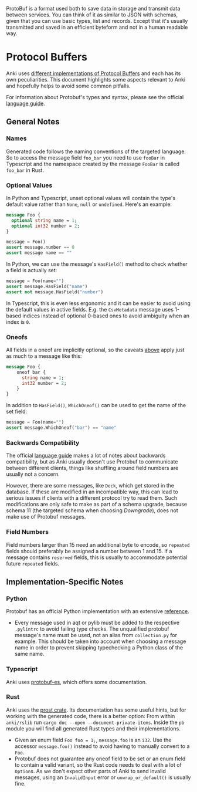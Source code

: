 ProtoBuf is a format used both to save data in storage and transmit
data between services. You can think of it as similar to JSON with
schemas, given that you can use basic types, list and records. Except
that it's usually transmitted and saved in an efficient byteform and
not in a human readable way.

# Protocol Buffers

Anki uses [different implementations of Protocol Buffers](./architecture.md#protobuf)
and each has its own peculiarities. This document highlights some aspects relevant
to Anki and hopefully helps to avoid some common pitfalls.

For information about Protobuf's types and syntax, please see the official [language guide](https://developers.google.com/protocol-buffers/docs/proto3).

## General Notes

### Names

Generated code follows the naming conventions of the targeted language. So to access
the message field `foo_bar` you need to use `fooBar` in Typescript and the
namespace created by the message `FooBar` is called `foo_bar` in Rust.

### Optional Values

In Python and Typescript, unset optional values will contain the type's default
value rather than `None`, `null` or `undefined`. Here's an example:

```protobuf
message Foo {
  optional string name = 1;
  optional int32 number = 2;
}
```

```python
message = Foo()
assert message.number == 0
assert message name == ""
```

In Python, we can use the message's `HasField()` method to check whether a field is
actually set:

```python
message = Foo(name="")
assert message.HasField("name")
assert not message.HasField("number")
```

In Typescript, this is even less ergonomic and it can be easier to avoid using
the default values in active fields. E.g. the `CsvMetadata` message uses 1-based
indices instead of optional 0-based ones to avoid ambiguity when an index is `0`.

### Oneofs

All fields in a oneof are implicitly optional, so the caveats [above](#optional-values)
apply just as much to a message like this:

```protobuf
message Foo {
    oneof bar {
      string name = 1;
      int32 number = 2;
    }
}
```

In addition to `HasField()`, `WhichOneof()` can be used to get the name of the set
field:

```python
message = Foo(name="")
assert message.WhichOneof("bar") == "name"
```

### Backwards Compatibility

The official [language guide](https://developers.google.com/protocol-buffers/docs/proto3)
makes a lot of notes about backwards compatibility, but as Anki usually doesn't
use Protobuf to communicate between different clients, things like shuffling around
field numbers are usually not a concern.

However, there are some messages, like `Deck`, which get stored in the database.
If these are modified in an incompatible way, this can lead to serious issues if
clients with a different protocol try to read them. Such modifications are only
safe to make as part of a schema upgrade, because schema 11 (the targeted schema
when choosing _Downgrade_), does not make use of Protobuf messages.

### Field Numbers

Field numbers larger than 15 need an additional byte to encode, so `repeated` fields
should preferably be assigned a number between 1 and 15. If a message contains
`reserved` fields, this is usually to accommodate potential future `repeated` fields.

## Implementation-Specific Notes

### Python

Protobuf has an official Python implementation with an extensive [reference](https://developers.google.com/protocol-buffers/docs/reference/python-generated).

- Every message used in aqt or pylib must be added to the respective `.pylintrc`
  to avoid failing type checks. The unqualified protobuf message's name must be
  used, not an alias from `collection.py` for example. This should be taken into
  account when choosing a message name in order to prevent skipping typechecking
  a Python class of the same name.

### Typescript

Anki uses [protobuf-es](https://github.com/bufbuild/protobuf-es), which offers
some documentation.

### Rust

Anki uses the [prost crate](https://docs.rs/prost/latest/prost/).
Its documentation has some useful hints, but for working with the generated code,
there is a better option: From within `anki/rslib` run `cargo doc --open --document-private-items`.
Inside the `pb` module you will find all generated Rust types and their implementations.

- Given an enum field `Foo foo = 1;`, `message.foo` is an `i32`. Use the accessor
  `message.foo()` instead to avoid having to manually convert to a `Foo`.
- Protobuf does not guarantee any oneof field to be set or an enum field to contain
  a valid variant, so the Rust code needs to deal with a lot of `Option`s. As we
  don't expect other parts of Anki to send invalid messages, using an `InvalidInput`
  error or `unwrap_or_default()` is usually fine.
